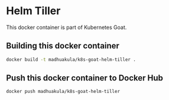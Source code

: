 # Helm Tiller

This docker container is part of Kubernetes Goat.

## Building this docker container

```bash
docker build -t madhuakula/k8s-goat-helm-tiller .
```

## Push this docker container to Docker Hub

```bash
docker push madhuakula/k8s-goat-helm-tiller
```
